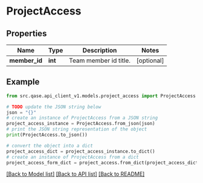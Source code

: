 # ProjectAccess


## Properties

Name | Type | Description | Notes
------------ | ------------- | ------------- | -------------
**member_id** | **int** | Team member id title. | [optional] 

## Example

```python
from src.qase.api_client_v1.models.project_access import ProjectAccess

# TODO update the JSON string below
json = "{}"
# create an instance of ProjectAccess from a JSON string
project_access_instance = ProjectAccess.from_json(json)
# print the JSON string representation of the object
print(ProjectAccess.to_json())

# convert the object into a dict
project_access_dict = project_access_instance.to_dict()
# create an instance of ProjectAccess from a dict
project_access_form_dict = project_access.from_dict(project_access_dict)
```
[[Back to Model list]](../README.md#documentation-for-models) [[Back to API list]](../README.md#documentation-for-api-endpoints) [[Back to README]](../README.md)



